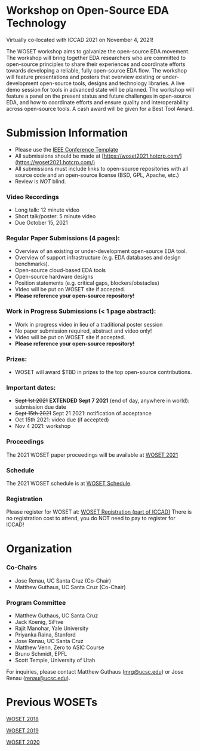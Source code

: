 
# Workshop on Open-Source EDA Technology

Virtually co-located with ICCAD 2021 on November 4, 2021!

The WOSET workshop aims to galvanize the open-source EDA movement. The
workshop will bring together EDA researchers who are committed to
open-source principles to share their experiences and coordinate
efforts towards developing a reliable, fully open-source EDA flow. The
workshop will feature presentations and posters that overview existing
or under-development open-source tools, designs and technology
libraries. A live demo session for tools in advanced state will be
planned. The workshop will feature a panel on the present status and
future challenges in open-source EDA, and how to coordinate efforts
and ensure quality and interoperability across open-source tools. A
cash award will be given for a Best Tool Award.

# Submission Information

* Please use the [IEEE Conference Template](https://www.ieee.org/conferences/publishing/templates.html)
* All submissions should be made at [https://woset2021.hotcrp.com/](https://woset2021.hotcrp.com/)
* All submissions must include links to open-source repositories with all source code and an open-source license (BSD, GPL, Apache, etc.)
* Review is *NOT* blind.

### Video Recordings
* Long talk: 12 minute video
* Short talk/poster: 5 minute video
* Due October 15, 2021

### Regular Paper Submissions (4 pages):
* Overview of an existing or under-development open-source EDA tool.
* Overview of support infrastructure (e.g. EDA databases and design benchmarks).
* Open-source cloud-based EDA tools
* Open-source hardware designs
* Position statements (e.g. critical gaps, blockers/obstacles)
* Video will be put on WOSET site if accepted.
* **Please reference your open-source repository!**

### Work in Progress Submissions (< 1 page abstract):
* Work in progress video in lieu of a traditional poster session
* No paper submission required, abstract and video only!
* Video will be put on WOSET site if accepted.
* **Please reference your open-source repository!**

### Prizes:
* WOSET will award $TBD in prizes to the top open-source contributions.

### Important dates:
* ~~Sept 1st 2021~~ **EXTENDED Sept 7 2021** (end of day, anywhere in world): submission due date
* ~~Sept 15th 2021~~ Sept 21 2021: notification of acceptance
* Oct 15th 2021: video due (if accepted)
* Nov 4 2021: workshop

### Proceedings

The 2021 WOSET paper proceedings will be available at
[WOSET 2021](WOSET2021.md)

### Schedule

The 2021 WOSET schedule is at
[WOSET Schedule](WOSET2021-schedule.md).

### Registration

Please register for WOSET at:
[WOSET Registration (part of ICCAD)](https://forms.gle/HPFb3obwww8YaTBCA)
There is no registration cost to attend, you do NOT need to pay to register for ICCAD!

# Organization

### Co-Chairs
* Jose Renau, UC Santa Cruz (Co-Chair)
* Matthew Guthaus, UC Santa Cruz (Co-Chair)

### Program Committee
* Matthew Guthaus, UC Santa Cruz
* Jack Koenig, SiFive
* Rajit Manohar, Yale University
* Priyanka Raina, Stanford
* Jose Renau, UC Santa Cruz
* Matthew Venn, Zero to ASIC Course
* Bruno Schmidt, EPFL
* Scott Temple, University of Utah


For inquiries, please contact Matthew Guthaus (mrg@ucsc.edu) or Jose Renau (renau@ucsc.edu).

# Previous WOSETs
[WOSET 2018](WOSET2018.md)

[WOSET 2019](WOSET2019.md)

[WOSET 2020](WOSET2020.md)
